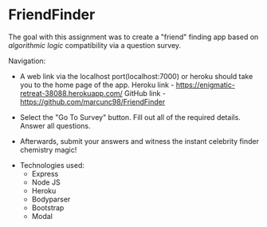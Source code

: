 # FriendFinder

The goal with this assignment was to create a "friend" finding app based on *algorithmic logic* compatibility via a question survey.

Navigation:

- A web link via the localhost port(localhost:7000) or heroku should take you to the home page of the app. 
Heroku link  - https://enigmatic-retreat-38088.herokuapp.com/
GitHub link - https://github.com/marcunc98/FriendFinder

- Select the "Go To Survey" button. Fill out all of the required details. Answer all questions.

- Afterwards, submit your answers and witness the instant celebrity finder chemistry magic! 


* Technologies used:
  * Express
  * Node JS
  * Heroku
  * Bodyparser
  * Bootstrap
  * Modal
